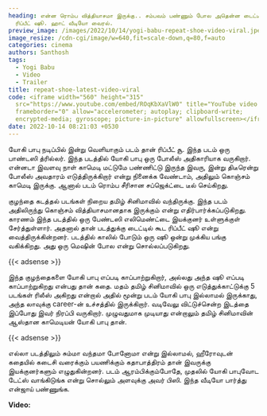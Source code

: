 ```yaml
---
heading: என்ன ரொம்ப வித்தியாசமா இருக்கு.. சம்பவம் பண்ணும் போல அதென்ன டைட்டில்
  ரிப்பீட் ஷூ. ஹாட் வீடியோ வைரல்.
preview_image: /images/2022/10/14/yogi-babu-repeat-shoe-video-viral.jpeg
image_resize: /cdn-cgi/image/w=640,fit=scale-down,q=80,f=auto
categories: cinema
authors: Santhosh
tags:
  - Yogi Babu
  - Video
  - Trailer
title: repeat-shoe-latest-video-viral
code: <iframe width="560" height="315"
  src="https://www.youtube.com/embed/ROqKbXaVlW0" title="YouTube video player"
  frameborder="0" allow="accelerometer; autoplay; clipboard-write;
  encrypted-media; gyroscope; picture-in-picture" allowfullscreen></iframe>
date: 2022-10-14 08:21:03 +0530
---
```

யோகி பாபு நடிப்பில் இன்று வெளியாகும் படம் தான் ரிப்பீட் சூ. இந்த படம் ஒரு பாண்டஸி த்ரில்லர். இந்த படத்தில் யோகி பாபு ஒரு போலீஸ் அதிகாரியாக வருகிறார். என்னடா இவளவு நாள் காமெடி மட்டுமே பண்ணிட்டு இருந்த இவரு, இன்று திடீரென்று போலீஸ் அவதாரம் எடுத்திருக்கிறார் என்று நினைக்க வேண்டாம், அதிலும் கொஞ்சம் காமெடி இருக்கு. ஆனால் படம் ரொம்ப சீரிசான சப்ஜெக்ட்டை டீல் செய்கிறது.

குழந்தை கடத்தல் படங்கள் நிறைய தமிழ் சினிமாவில் வந்திருக்கு. இந்த படம் அதிலிருந்து கொஞ்சம் வித்தியாசமானதாக இருக்கும் என்று எதிர்பார்க்கப்படுகிறது. காரணம் இந்த படத்தில் ஒரு பேண்டஸி எலிமெண்ட்டை இயக்குனர் உள்ளுக்குள் சேர்த்துள்ளார். அதனால் தான் படத்துக்கு டைட்டில் கூட ரிப்பீட் ஷூ என்று வைத்திருக்கின்றனர். படத்தில் காலில் போடும் ஒரு ஷூ ஒன்று முக்கிய பங்கு வகிக்கிறது. அது ஒரு மெஷின் போல என்று சொல்லப்படுகிறது.

{{< adsense >}}

இந்த குழந்தைகளை யோகி பாபு எப்படி காப்பாற்றுகிறார், அல்லது அந்த ஷூ எப்படி காப்பாற்றுகிறது என்பது தான் கதை. மதம் தமிழ் சினிமாவில் ஒரு  எடுத்துக்காட்டுக்கு 5 படங்கள் ரிலீஸ் அகிறது என்றால் அதில் மூன்று படம் யோகி பாபு இல்லாமல் இருக்காது, அந்த லாவுக்கு career-ன் உச்சத்தில் இருக்கிறார். வடிவேலு விட்டுச்சென்ற இடத்தை இப்போது இவர் நிரப்பி வருகிறார். முழுவதுமாக முடியாது என்றாலும் தமிழ் சினிமாவின் ஆஸ்தான காமெடியன் யோகி பாபு தான்.

{{< adsense >}}

எல்லா படத்திலும் சும்மா வந்தமா போனோமா என்று இல்லாமல், ஹீரோவுடன் கதையில் கடைசி வரைக்கும் பயணிக்கும் கதாபாத்திரம் தான் இவருக்கு இயக்குனர்களும் எழுதுகின்றனர். படம் ஆரம்பிக்கும்போதே, முதலில் யோகி பாபுவோட டேட்ஸ் வாங்கிடுங்க என்று சொல்லும் அளவுக்கு அவர் பிஸி. இந்த வீடியோ பார்த்து என்ஜாய் பண்ணுங்க.



**V﻿ideo:**